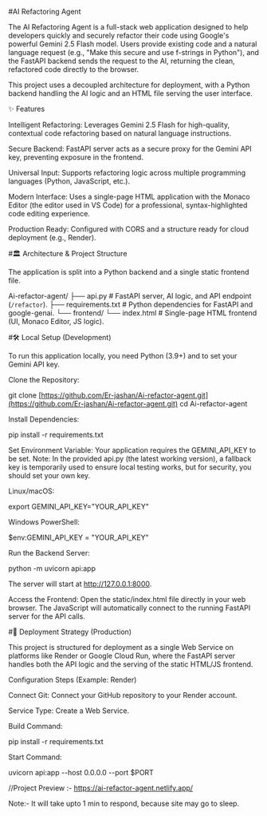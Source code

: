 #AI Refactoring Agent

The AI Refactoring Agent is a full-stack web application designed to help developers quickly and securely refactor their code using Google's powerful Gemini 2.5 Flash model. Users provide existing code and a natural language request (e.g., "Make this secure and use f-strings in Python"), and the FastAPI backend sends the request to the AI, returning the clean, refactored code directly to the browser.

This project uses a decoupled architecture for deployment, with a Python backend handling the AI logic and an HTML file serving the user interface.

✨ Features

Intelligent Refactoring: Leverages Gemini 2.5 Flash for high-quality, contextual code refactoring based on natural language instructions.

Secure Backend: FastAPI server acts as a secure proxy for the Gemini API key, preventing exposure in the frontend.

Universal Input: Supports refactoring logic across multiple programming languages (Python, JavaScript, etc.).

Modern Interface: Uses a single-page HTML application with the Monaco Editor (the editor used in VS Code) for a professional, syntax-highlighted code editing experience.

Production Ready: Configured with CORS and a structure ready for cloud deployment (e.g., Render).

#🏛️ Architecture & Project Structure

The application is split into a Python backend and a single static frontend file.

Ai-refactor-agent/
├── api.py              # FastAPI server, AI logic, and API endpoint (`/refactor`).
├── requirements.txt    # Python dependencies for FastAPI and google-genai.
└── frontend/
    └── index.html      # Single-page HTML frontend (UI, Monaco Editor, JS logic).


#🛠️ Local Setup (Development)

To run this application locally, you need Python (3.9+) and to set your Gemini API key.

Clone the Repository:

git clone [https://github.com/Er-jashan/Ai-refactor-agent.git](https://github.com/Er-jashan/Ai-refactor-agent.git)
cd Ai-refactor-agent


Install Dependencies:

pip install -r requirements.txt


Set Environment Variable:
Your application requires the GEMINI_API_KEY to be set. Note: In the provided api.py (the latest working version), a fallback key is temporarily used to ensure local testing works, but for security, you should set your own key.

Linux/macOS:

export GEMINI_API_KEY="YOUR_API_KEY"


Windows PowerShell:

$env:GEMINI_API_KEY = "YOUR_API_KEY"


Run the Backend Server:

python -m uvicorn api:app


The server will start at http://127.0.0.1:8000.

Access the Frontend:
Open the static/index.html file directly in your web browser. The JavaScript will automatically connect to the running FastAPI server for the API calls.

#🚀 Deployment Strategy (Production)

This project is structured for deployment as a single Web Service on platforms like Render or Google Cloud Run, where the FastAPI server handles both the API logic and the serving of the static HTML/JS frontend.

Configuration Steps (Example: Render)

Connect Git: Connect your GitHub repository to your Render account.

Service Type: Create a Web Service.

Build Command:

pip install -r requirements.txt



Start Command:

uvicorn api:app --host 0.0.0.0 --port $PORT

//Project Preview :-
https://ai-refactor-agent.netlify.app/

Note:- It will take upto 1 min to respond, because site may go to sleep.



